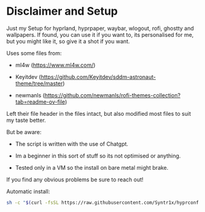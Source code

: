 # Disclaimer and Setup

Just my Setup for hyprland, hyprpaper, waybar, wlogout, rofi, ghostty and wallpapers. If found, you can use it if you want to, its personalised for me, but you might like it, so give it a shot if you want.

Uses some files from: 

- ml4w (https://www.ml4w.com/)

- Keyitdev (https://github.com/Keyitdev/sddm-astronaut-theme/tree/master)

- newmanls (https://github.com/newmanls/rofi-themes-collection?tab=readme-ov-file)

Left their file header in the files intact, but also modified most files to suit my taste better.

But be aware:

- The script is written with the use of Chatgpt.

- Im a beginner in this sort of stuff so its not optimised or anything.

- Tested only in a VM so the install on bare metal might brake.


If you find any obvious problems be sure to reach out!

Automatic install:
```sh
sh -c "$(curl -fsSL https://raw.githubusercontent.com/Syntr1x/hyprconf.syn/master/install.sh)"
```


